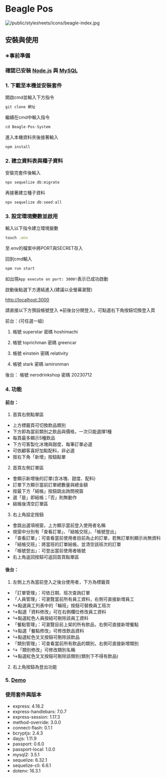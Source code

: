 # Beagle Pos
![/public/stylesheets/icons/beagle-index.jpg](https://github.com/NeroKuraudius/Beagle-Pos-System/blob/main/public/icon/beagle-index.jpg?raw=true)

## 安裝與使用

### ※事前準備
### 確認已安裝 [Node.js](https://nodejs.org/en) 與 [MySQL](https://dev.mysql.com/doc/)


### 1. 下載至本機並安裝套件
開啟cmd並輸入下方指令
```js
git clone 網址
```
繼續在cmd中輸入指令
```js
cd Beagle-Pos-System
```
進入本機資料夾後接著輸入
```js
npm install
```

### 2. 建立資料表與種子資料
安裝完套件後輸入
```js
npx sequelize db:migrate
```
再接著建立種子資料
```js
npx sequelize db:seed:all
```

### 3. 設定環境變數並啟用
輸入以下指令建立環境變數
```js
touch .env
```
至.env的檔案中將PORT與SECRET存入

回到cmd輸入
```js
npm run start
```
如出現`App execute on port: 3000!`表示已成功啟動

啟動後點選下方連結進入(建議以全螢幕瀏覽)

[http://localhost:3000](http://localhost:3000)

請直接以下方預設帳號登入
※前後台分開登入，可點選右下角按鈕切換登入頁

前台：(可任選一組)
1. 帳號 superstar  密碼 hoshimachi

2. 帳號 toprichman  密碼 greencar

3. 帳號 einstein  密碼 relativity

4. 帳號 stark  密碼 iamironman

後台：
帳號 nerodrinkshop  密碼 20230712


### 4. 功能
#### 前台：
1. 首頁右側點單區
- 上方標籤頁可切換飲品類別
- 下方即為當前類別之飲品與價格，一次只能選擇1種
- 每頁最多顯示5種飲品
- 下方可客製化冰塊與甜度，每筆訂單必選
- 可依顧客喜好加點配料，非必選
- 按右下角「新增」按鈕點單

2. 首頁左側訂單區
- 會顯示新增後的訂單(含冰塊、甜度、配料)
- 訂單下方顯示當前訂單總數量與總金額
- 按最下方「結帳」按鈕跳出詢問視窗
- 選「是」即結帳；「否」則無動作
- 結帳後清空訂單區

3. 右上角設定按鈕
- 會跳出選項視窗，上方顯示當前登入使用者名稱
- 視窗中分別有「查看訂單」、「結帳交班」、「帳號登出」
- 「查看訂單」：可查看當前使用者目前為止的訂單，若無訂單則顯示尚無資料
- 「結帳交班」：將當班的訂單結帳，並清空該班次的訂單
- 「帳號登出」：可登出當前使用者帳號
- 右上角返回按鈕可返回首頁點單區

#### 後台：
1. 左側上方為當前登入之後台使用者，下方為標籤頁
- 「訂單管理」：可依日期、班次查詢訂單
- 「人員管理」：可瀏覽當前所有員工資料，右側可直接新增員工
- ↪點選員工列表中的「輪班」按鈕可替換員工班次
- ↪點選「資料修改」可在右側欄位修改員工資料
- ↪點選紅色人員按紐可刪除該員工資料
- 「餐點管理」：可瀏覽目前上架的所有飲品，右側可直接新增餐點
- ↪點選「餐點修改」可修改飲品資料
- ↪點選紅色叉叉按鈕可刪除該飲品
- 「類別管理」：可查看當前所有飲品的類別，右側可直接新增類別
- ↪「類別修改」可修改類別名稱
- ↪點選紅色叉叉按鈕可刪除該類別(類別下不得有飲品)

2. 右上角按鈕為登出功能

### 5. [Demo](https://beagle-pos-system-sat0.onrender.com)


### 使用套件與版本
- express: 4.18.2
- express-handlebars: 7.0.7
- express-session: 1.17.3
- method-override: 3.0.0
- connect-flash: 0.1.1
- bcryptjs: 2.4.3
- dayjs: 1.11.9
- passport: 0.6.0
- passport-local: 1.0.0
- mysql2: 3.5.1
- sequelize: 6.32.1
- sequelize-cli: 6.6.1
- dotenv: 16.3.1
